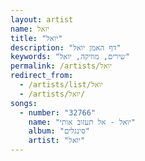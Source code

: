 ```yaml
---
layout: artist
name: יואל
title: "יואל"
description: "דף האמן יואל"
keywords: "שירים, מוזיקה, יואל"
permalink: /artists/יואל
redirect_from:
  - /artists/list/יואל
  - /artists/יואל/
songs:
  - number: "32766"
    name: "יואל - אל תעזוב אותי"
    album: "סינגלים"
    artist: "יואל"
---
```

